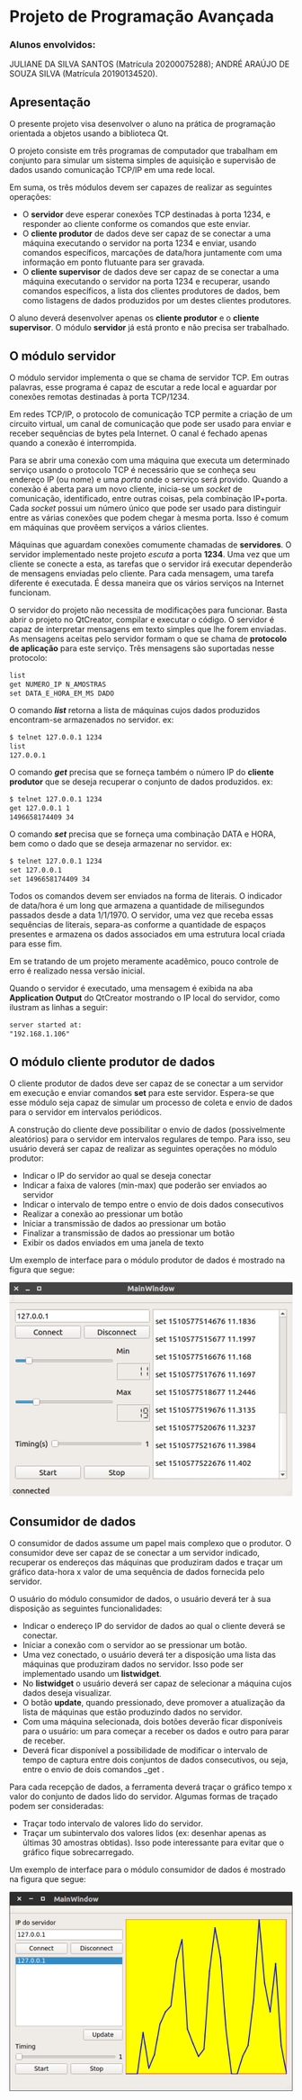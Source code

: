 # Projeto de Programação Avançada

### Alunos envolvidos: 
JULIANE DA SILVA SANTOS (Matrícula 20200075288); 
ANDRÉ ARAÚJO DE SOUZA SILVA (Matrícula 20190134520).

## Apresentação 
O presente projeto visa desenvolver o aluno na prática de programação
orientada a objetos usando a biblioteca Qt.

O projeto consiste em três programas de computador que trabalham em
conjunto para simular um sistema simples de aquisição e supervisão de
dados usando comunicação TCP/IP em uma rede local.

Em suma, os três módulos devem ser capazes de realizar as seguintes
operações:

- O **servidor** deve esperar conexões TCP destinadas à porta 1234, e
  responder ao cliente conforme os comandos que este enviar.
- O **cliente produtor** de dados deve ser capaz de se conectar a uma
  máquina executando o servidor na porta 1234 e enviar, usando
  comandos específicos, marcações de data/hora juntamente com uma
  informação em ponto flutuante para ser gravada.
- O **cliente supervisor** de dados deve ser capaz de se conectar a uma
  máquina executando o servidor na porta 1234 e recuperar, usando
  comandos específicos, a lista dos clientes produtores de dados, bem
  como listagens de dados produzidos por um destes clientes
  produtores.

O aluno deverá desenvolver apenas os **cliente produtor** e o
**cliente supervisor**. O módulo **servidor** já está pronto e não
precisa ser trabalhado.


## O módulo servidor

O módulo servidor implementa o que se chama de servidor TCP. Em outras
palavras, esse programa é capaz de escutar a rede local e aguardar por
conexões remotas destinadas à porta TCP/1234.

Em redes TCP/IP, o protocolo de comunicação TCP permite a criação de
um circuito virtual, um canal de comunicação que pode ser usado para
enviar e receber sequências de bytes pela Internet. O canal é fechado
apenas quando a conexão é interrompida.

Para se abrir uma conexão com uma máquina que executa um determinado
serviço usando o protocolo TCP é necessário que se conheça seu
endereço IP (ou nome) e uma _porta_ onde o serviço será
provido. Quando a conexão é aberta para um novo cliente, inicia-se um
_socket_ de comunicação, identificado, entre outras coisas, pela
combinação IP+porta. Cada _socket_ possui um número único que
pode ser usado para distinguir entre as várias conexões que podem
chegar à mesma porta. Isso é comum em máquinas que provêem serviços a
vários clientes.

Máquinas que aguardam conexões comumente chamadas de **servidores**. O
servidor implementado neste projeto _escuta_  a porta **1234**. Uma
vez que um cliente se conecte a esta, as tarefas que o servidor irá
executar dependerão de mensagens enviadas pelo cliente. Para cada
mensagem, uma tarefa diferente é executada. É dessa maneira que os
vários serviços na Internet funcionam.

O servidor do projeto não necessita de modificações para
funcionar. Basta abrir o projeto no QtCreator, compilar e executar o
código. O servidor é capaz de interpretar mensagens em texto simples
que lhe forem enviadas. As mensagens aceitas pelo servidor formam o
que se chama de **protocolo de aplicação** para este serviço. Três
mensagens são suportadas nesse protocolo:

```
list
get NUMERO_IP N_AMOSTRAS
set DATA_E_HORA_EM_MS DADO
```

O comando **_list_** retorna a lista de máquinas cujos dados
produzidos encontram-se armazenados no servidor. ex:
```
$ telnet 127.0.0.1 1234
list
127.0.0.1
```

O comando **_get_** precisa que se forneça também o número IP do
**cliente produtor** que se deseja recuperar o conjunto de dados
produzidos. ex:

```
$ telnet 127.0.0.1 1234
get 127.0.0.1 1
1496658174409 34
```

O comando **_set_** precisa que se forneça uma combinação DATA e HORA,
bem como o dado que se deseja armazenar no servidor. ex:

```
$ telnet 127.0.0.1 1234
set 127.0.0.1
set 1496658174409 34
```

Todos os comandos devem ser enviados na forma de literais. O indicador
de data/hora é um long que armazena a quantidade de milisegundos
passados desde a data 1/1/1970. O servidor, uma vez que receba essas
sequências de literais, separa-as conforme a quantidade de espaços
presentes e armazena os dados associados em uma estrutura local criada
para esse fim.

Em se tratando de um projeto meramente acadêmico, pouco controle de
erro é realizado nessa versão inicial.

Quando o servidor é executado, uma mensagem é exibida na aba
**Application Output** do QtCreator mostrando o IP local do servidor,
como ilustram as linhas a seguir:

```
server started at:
"192.168.1.106"
```

## O módulo cliente produtor de dados

O cliente produtor de dados deve ser capaz de se conectar a um
servidor em execução e enviar comandos **set** para este
servidor. Espera-se que esse módulo seja capaz de simular um processo
de coleta e envio de dados para o servidor em intervalos periódicos.

A construção do cliente deve possibilitar o envio de dados
(possivelmente aleatórios) para o servidor em intervalos regulares de
tempo. Para isso, seu usuário deverá ser capaz de realizar as
seguintes operações no módulo produtor:

- Indicar o IP do servidor ao qual se deseja conectar
- Indicar a faixa de valores (min-max) que poderão ser enviados ao servidor
- Indicar o intervalo de tempo entre o envio de dois dados consecutivos
- Realizar a conexão ao pressionar um botão
- Iniciar a transmissão de dados ao pressionar um botão
- Finalizar a transmissão de dados ao pressionar um botão
- Exibir os dados enviados em uma janela de texto

Um exemplo de interface para o módulo produtor de dados é mostrado na
figura que segue:

![Produtor de dados](images/dataproducer.png)

## Consumidor de dados

O consumidor de dados assume um papel mais complexo que o produtor. O
consumidor deve ser capaz de se conectar a um servidor indicado,
recuperar os endereços das máquinas que produziram dados e traçar um
gráfico data-hora x valor de uma sequência de dados fornecida pelo
servidor.

O usuário do módulo consumidor de dados, o usuário deverá ter à sua
disposição as seguintes funcionalidades:

- Indicar o endereço IP do servidor de dados ao qual o cliente deverá
  se conectar.
- Iniciar a conexão com o servidor ao se pressionar um botão.
- Uma vez conectado, o usuário deverá ter a disposição uma lista das
  máquinas que produziram dados no servidor. Isso pode ser
  implementado usando um **listwidget**.
- No **listwidget** o usuário deverá ser capaz de selecionar a máquina
  cujos dados deseja visualizar.
- O botão **update**, quando pressionado, deve promover a atualização da
  lista de máquinas que estão produzindo dados no servidor.
- Com uma máquina selecionada, dois botões deverão ficar disponíveis
  para o usuário: um para começar a receber os dados e outro para
  parar de receber.
- Deverá ficar disponível a possibilidade de modificar o intervalo de
  tempo de captura entre dois conjuntos de dados consecutivos, ou
  seja, entre o envio de dois comandos _get .

Para cada recepção de dados, a ferramenta deverá traçar o gráfico
tempo x valor do conjunto de dados lido do servidor. Algumas formas de
traçado podem ser consideradas:

- Traçar todo intervalo de valores lido do servidor.
- Traçar um subintervalo dos valores lidos (ex: desenhar apenas as
  últimas 30 amostras obtidas). Isso pode interessante para evitar que
  o gráfico fique sobrecarregado.

Um exemplo de interface para o módulo consumidor de dados é mostrado na
figura que segue:

![Consumidor de dados](images/dataconsumer.png)

